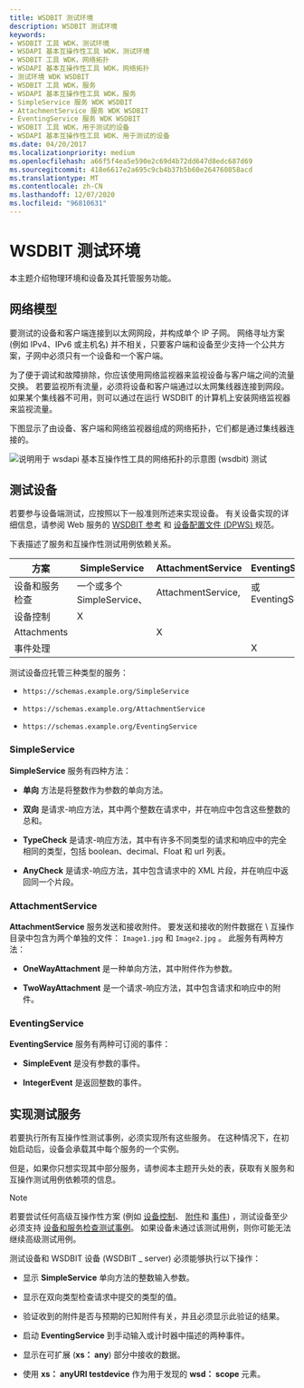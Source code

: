 ```yaml
---
title: WSDBIT 测试环境
description: WSDBIT 测试环境
keywords:
- WSDBIT 工具 WDK，测试环境
- WSDAPI 基本互操作性工具 WDK，测试环境
- WSDBIT 工具 WDK，网络拓扑
- WSDAPI 基本互操作性工具 WDK，网络拓扑
- 测试环境 WDK WSDBIT
- WSDBIT 工具 WDK，服务
- WSDAPI 基本互操作性工具 WDK，服务
- SimpleService 服务 WDK WSDBIT
- AttachmentService 服务 WDK WSDBIT
- EventingService 服务 WDK WSDBIT
- WSDBIT 工具 WDK，用于测试的设备
- WSDAPI 基本互操作性工具 WDK、用于测试的设备
ms.date: 04/20/2017
ms.localizationpriority: medium
ms.openlocfilehash: a66f5f4ea5e590e2c69d4b72dd647d8edc687d69
ms.sourcegitcommit: 418e6617e2a695c9cb4b37b5b60e264760858acd
ms.translationtype: MT
ms.contentlocale: zh-CN
ms.lasthandoff: 12/07/2020
ms.locfileid: "96810631"
---
```

# <a name="wsdbit-testing-environment"></a>WSDBIT 测试环境

本主题介绍物理环境和设备及其托管服务功能。

## <a name="network-model"></a>网络模型

要测试的设备和客户端连接到以太网网段，并构成单个 IP 子网。 网络寻址方案 (例如 IPv4、IPv6 或主机名) 并不相关，只要客户端和设备至少支持一个公共方案，子网中必须只有一个设备和一个客户端。

为了便于调试和故障排除，你应该使用网络监视器来监视设备与客户端之间的流量交换。 若要监视所有流量，必须将设备和客户端通过以太网集线器连接到网段。 如果某个集线器不可用，则可以通过在运行 WSDBIT 的计算机上安装网络监视器来监视流量。

下图显示了由设备、客户端和网络监视器组成的网络拓扑，它们都是通过集线器连接的。

![说明用于 wsdapi 基本互操作性工具的网络拓扑的示意图 (wsdbit) 测试](images/wsdbit1.png)

## <a name="test-device"></a>测试设备

若要参与设备端测试，应按照以下一般准则所述来实现设备。 有关设备实现的详细信息，请参阅 Web 服务的 [WSDBIT 参考](wsdbit-reference.md) 和 [设备配置文件 (DPWS) ](http://schemas.xmlsoap.org/ws/2006/02/devprof/) 规范。

下表描述了服务和互操作性测试用例依赖关系。

|方案|SimpleService|AttachmentService|EventingService|
|----|----|----|----|
|设备和服务检查|一个或多个 SimpleService、|AttachmentService,|或 EventingService|
|设备控制|X| | |
|Attachments| |X| |
|事件处理| | |X|

测试设备应托管三种类型的服务：

- `https://schemas.example.org/SimpleService`

- `https://schemas.example.org/AttachmentService`

- `https://schemas.example.org/EventingService`

### <a name="simpleservice"></a>SimpleService

**SimpleService** 服务有四种方法：

- **单向** 方法是将整数作为参数的单向方法。

- **双向** 是请求-响应方法，其中两个整数在请求中，并在响应中包含这些整数的总和。

- **TypeCheck** 是请求-响应方法，其中有许多不同类型的请求和响应中的完全相同的类型，包括 boolean、decimal、Float 和 url 列表。

- **AnyCheck** 是请求-响应方法，其中包含请求中的 XML 片段，并在响应中返回同一个片段。

### <a name="attachmentservice"></a>AttachmentService

**AttachmentService** 服务发送和接收附件。 要发送和接收的附件数据在 \\ 互操作目录中包含为两个单独的文件： `Image1.jpg` 和 `Image2.jpg` 。 此服务有两种方法：

- **OneWayAttachment** 是一种单向方法，其中附件作为参数。

- **TwoWayAttachment** 是一个请求-响应方法，其中包含请求和响应中的附件。

### <a name="eventingservice"></a>EventingService

**EventingService** 服务有两种可订阅的事件：

- **SimpleEvent** 是没有参数的事件。

- **IntegerEvent** 是返回整数的事件。

## <a name="implementing-test-services"></a>实现测试服务

若要执行所有互操作性测试事例，必须实现所有这些服务。 在这种情况下，在初始启动后，设备会承载其中每个服务的一个实例。

但是，如果你只想实现其中部分服务，请参阅本主题开头处的表，获取有关服务和互操作测试用例依赖项的信息。

>[!NOTE]
>若要尝试任何高级互操作性方案 (例如 [设备控制](device-control-scenarios.md)、 [附件](attachments-scenarios.md)和 [事件](eventing-scenarios.md)) ，测试设备至少必须支持 [设备和服务检查测试事例](device-and-service-inspection-scenarios.md)。 如果设备未通过该测试用例，则你可能无法继续高级测试用例。

测试设备和 WSDBIT 设备 (WSDBIT \_ server) 必须能够执行以下操作：

- 显示 **SimpleService** 单向方法的整数输入参数。

- 显示在双向类型检查请求中提交的类型的值。

- 验证收到的附件是否与预期的已知附件有关，并且必须显示此验证的结果。

- 启动 **EventingService** 到手动输入或计时器中描述的两种事件。

- 显示在可扩展 (**xs： any**) 部分中接收的数据。

- 使用 **xs： anyURI testdevice** 作为用于发现的 **wsd： scope** 元素。
